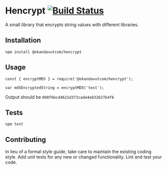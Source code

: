 Hencrypt [![Build Status](https://travis-ci.org/okandavut/hencrypt.svg?branch=master)](https://travis-ci.org/okandavut/hencrypt)
=========

A small library that encrypts string values with different libraries.

## Installation

  `npm install @okandavutcom/hencrypt`

## Usage

    const { encryptMD5 } = require('@okandavutcom/hencrypt');

    var md5EncryptedString = encryptMD5('test');
  
  
  Output should be `098f6bcd4621d373cade4e832627b4f6`


## Tests

  `npm test`

## Contributing

In lieu of a formal style guide, take care to maintain the existing coding style. Add unit tests for any new or changed functionality. Lint and test your code.